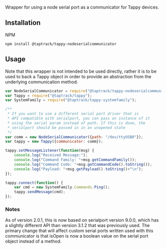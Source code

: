 Wrapper for using a node serial port as a communicator
for Tappy devices.

## Installation
NPM
```
npm install @taptrack/tappy-nodeserialcommunicator
```

## Usage
Note that this wrapper is not intended to be used directly, rather
it is to be used to back a Tappy object in order to provide an 
abstraction from the underlying communication method.

```javascript
var NodeSerialCommunicator = require("@taptrack/tappy-nodeserialcommunicator");
var Tappy = require("@taptrack/tappy");
var SystemFamily = require("@taptrack/tappy-systemfamily");

/**
 * If you want to use a different serial port driver that is
 * API compatible with serialport, you can pass an instance of it
 * using the serial param instead of path. If this is done, the 
 * serialport should be passed in in an unopened state
 */
var comm = new NodeSerialCommunicator({path: "/dev/ttyUSB0"});
var tappy = new Tappy({communicator: comm});

tappy.setMessageListener(function(msg) {
    console.log("Received Message:");
    console.log("Command Family: "+msg.getCommandFamily());
    console.log("Command Code: "+msg.getCommandCode().toString());
    console.log("Payload: "+msg.getPayload().toString()+"\n");
});

tappy.connect(function() {
    var cmd = new SystemFamily.Commands.Ping();
    tappy.sendMessage(cmd);
});
```


### Notes
As of version 2.0.1, this is now based on serialport version 9.0.0, which has a slightly different API than 
version 3.1.2 that was previously used. The primary change that will affect custom serial ports written used
with this communicator is that isOpen is now a boolean value on the serial port object instead of a method.
